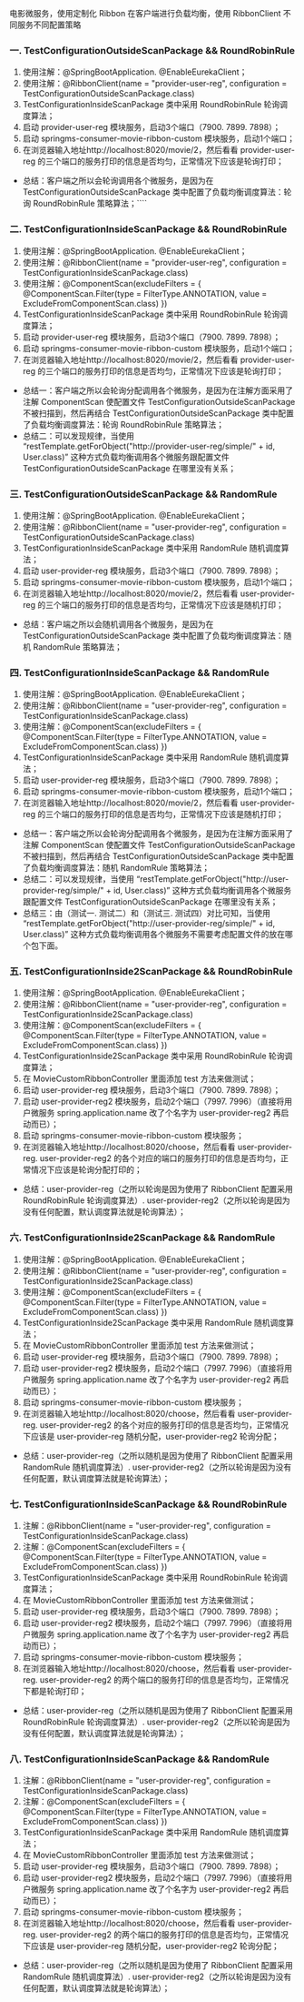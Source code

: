 电影微服务，使用定制化 Ribbon 在客户端进行负载均衡，使用 RibbonClient 不同服务不同配置策略
### 一. TestConfigurationOutsideScanPackage && RoundRobinRule
 1. 使用注解：@SpringBootApplication. @EnableEurekaClient；
 2. 使用注解：@RibbonClient(name = "provider-user-reg", configuration = TestConfigurationOutsideScanPackage.class)
 3. TestConfigurationInsideScanPackage 类中采用 RoundRobinRule 轮询调度算法；
 4. 启动 provider-user-reg 模块服务，启动3个端口（7900. 7899. 7898）；
 5. 启动 springms-consumer-movie-ribbon-custom 模块服务，启动1个端口；
 6. 在浏览器输入地址http://localhost:8020/movie/2，然后看看 provider-user-reg 的三个端口的服务打印的信息是否均匀，正常情况下应该是轮询打印；
 * 总结：客户端之所以会轮询调用各个微服务，是因为在 TestConfigurationOutsideScanPackage 类中配置了负载均衡调度算法：轮询 RoundRobinRule 策略算法；````
 
 ### 二. TestConfigurationInsideScanPackage && RoundRobinRule
  1. 使用注解：@SpringBootApplication. @EnableEurekaClient；
  2. 使用注解：@RibbonClient(name = "provider-user-reg", configuration = TestConfigurationInsideScanPackage.class)
  3. 使用注解：@ComponentScan(excludeFilters = { @ComponentScan.Filter(type = FilterType.ANNOTATION, value = ExcludeFromComponentScan.class) })
  4. TestConfigurationInsideScanPackage 类中采用 RoundRobinRule 轮询调度算法；
  5. 启动 provider-user-reg 模块服务，启动3个端口（7900. 7899. 7898）；
  6. 启动 springms-consumer-movie-ribbon-custom 模块服务，启动1个端口；
  7. 在浏览器输入地址http://localhost:8020/movie/2，然后看看 provider-user-reg 的三个端口的服务打印的信息是否均匀，正常情况下应该是轮询打印；
 
  * 总结一：客户端之所以会轮询分配调用各个微服务，是因为在注解方面采用了注解 ComponentScan 使配置文件 TestConfigurationOutsideScanPackage 不被扫描到，然后再结合 TestConfigurationOutsideScanPackage 类中配置了负载均衡调度算法：轮询 RoundRobinRule 策略算法；
  * 总结二：可以发现规律，当使用 “restTemplate.getForObject("http://provider-user-reg/simple/" + id, User.class)” 这种方式负载均衡调用各个微服务跟配置文件 TestConfigurationOutsideScanPackage 在哪里没有关系；
  
### 三. TestConfigurationOutsideScanPackage && RandomRule
  
   1. 使用注解：@SpringBootApplication. @EnableEurekaClient；
   2. 使用注解：@RibbonClient(name = "user-provider-reg", configuration = TestConfigurationOutsideScanPackage.class)
   3. TestConfigurationInsideScanPackage 类中采用 RandomRule 随机调度算法；
   4. 启动 user-provider-reg 模块服务，启动3个端口（7900. 7899. 7898）；
   5. 启动 springms-consumer-movie-ribbon-custom 模块服务，启动1个端口；
   6. 在浏览器输入地址http://localhost:8020/movie/2，然后看看 user-provider-reg 的三个端口的服务打印的信息是否均匀，正常情况下应该是随机打印；
   * 总结：客户端之所以会随机调用各个微服务，是因为在 TestConfigurationOutsideScanPackage 类中配置了负载均衡调度算法：随机 RandomRule 策略算法；
   
### 四. TestConfigurationInsideScanPackage && RandomRule   
1. 使用注解：@SpringBootApplication. @EnableEurekaClient；
2. 使用注解：@RibbonClient(name = "user-provider-reg", configuration = TestConfigurationInsideScanPackage.class)
3. 使用注解：@ComponentScan(excludeFilters = { @ComponentScan.Filter(type = FilterType.ANNOTATION, value = ExcludeFromComponentScan.class) })
4. TestConfigurationInsideScanPackage 类中采用 RandomRule 随机调度算法；
5. 启动 user-provider-reg 模块服务，启动3个端口（7900. 7899. 7898）；
6. 启动 springms-consumer-movie-ribbon-custom 模块服务，启动1个端口；
7. 在浏览器输入地址http://localhost:8020/movie/2，然后看看 user-provider-reg 的三个端口的服务打印的信息是否均匀，正常情况下应该是随机打印；

* 总结一：客户端之所以会轮询分配调用各个微服务，是因为在注解方面采用了注解 ComponentScan 使配置文件 TestConfigurationOutsideScanPackage 不被扫描到，然后再结合 TestConfigurationOutsideScanPackage 类中配置了负载均衡调度算法：随机 RandomRule 策略算法；
* 总结二：可以发现规律，当使用 “restTemplate.getForObject("http://user-provider-reg/simple/" + id, User.class)” 这种方式负载均衡调用各个微服务跟配置文件 TestConfigurationOutsideScanPackage 在哪里没有关系；
* 总结三：由（测试一. 测试二）和（测试三. 测试四）对比可知，当使用 “restTemplate.getForObject("http://user-provider-reg/simple/" + id, User.class)” 这种方式负载均衡调用各个微服务不需要考虑配置文件的放在哪个包下面。

### 五. TestConfigurationInside2ScanPackage && RoundRobinRule
 1. 使用注解：@SpringBootApplication. @EnableEurekaClient；
 2. 使用注解：@RibbonClient(name = "user-provider-reg", configuration = TestConfigurationInside2ScanPackage.class)
 3. 使用注解：@ComponentScan(excludeFilters = { @ComponentScan.Filter(type = FilterType.ANNOTATION, value = ExcludeFromComponentScan.class) })
 3. TestConfigurationInside2ScanPackage 类中采用 RoundRobinRule 轮询调度算法；
 4. 在 MovieCustomRibbonController 里面添加 test 方法来做测试；
 5. 启动 user-provider-reg 模块服务，启动3个端口（7900. 7899. 7898）；
 6. 启动 user-provider-reg2 模块服务，启动2个端口（7997. 7996）（直接将用户微服务 spring.application.name 改了个名字为 user-provider-reg2 再启动而已）；
 7. 启动 springms-consumer-movie-ribbon-custom 模块服务；
 8. 在浏览器输入地址http://localhost:8020/choose，然后看看 user-provider-reg. user-provider-reg2 的各个对应的端口的服务打印的信息是否均匀，正常情况下应该是轮询分配打印的；
 * 总结：user-provider-reg（之所以轮询是因为使用了 RibbonClient 配置采用 RoundRobinRule 轮询调度算法）. user-provider-reg2（之所以轮询是因为没有任何配置，默认调度算法就是轮询算法）；

### 六. TestConfigurationInside2ScanPackage && RandomRule
 1. 使用注解：@SpringBootApplication. @EnableEurekaClient；
 2. 使用注解：@RibbonClient(name = "user-provider-reg", configuration = TestConfigurationInside2ScanPackage.class)
 3. 使用注解：@ComponentScan(excludeFilters = { @ComponentScan.Filter(type = FilterType.ANNOTATION, value = ExcludeFromComponentScan.class) })
 3. TestConfigurationInside2ScanPackage 类中采用 RandomRule 随机调度算法；
 4. 在 MovieCustomRibbonController 里面添加 test 方法来做测试；
 5. 启动 user-provider-reg 模块服务，启动3个端口（7900. 7899. 7898）；
 6. 启动 user-provider-reg2 模块服务，启动2个端口（7997. 7996）（直接将用户微服务 spring.application.name 改了个名字为 user-provider-reg2 再启动而已）；
 7. 启动 springms-consumer-movie-ribbon-custom 模块服务；
 8. 在浏览器输入地址http://localhost:8020/choose，然后看看 user-provider-reg. user-provider-reg2 的各个对应的服务打印的信息是否均匀，正常情况下应该是 user-provider-reg 随机分配，user-provider-reg2 轮询分配；
 * 总结：user-provider-reg（之所以随机是因为使用了 RibbonClient 配置采用 RandomRule 随机调度算法）. user-provider-reg2（之所以轮询是因为没有任何配置，默认调度算法就是轮询算法）；
 
 ### 七. TestConfigurationInsideScanPackage && RoundRobinRule
  1. 注解：@RibbonClient(name = "user-provider-reg", configuration = TestConfigurationInsideScanPackage.class)
  2. 注解：@ComponentScan(excludeFilters = { @ComponentScan.Filter(type = FilterType.ANNOTATION, value = ExcludeFromComponentScan.class) })
  3. TestConfigurationInsideScanPackage 类中采用 RoundRobinRule 轮询调度算法；
  4. 在 MovieCustomRibbonController 里面添加 test 方法来做测试；
  5. 启动 user-provider-reg 模块服务，启动3个端口（7900. 7899. 7898）；
  6. 启动 user-provider-reg2 模块服务，启动2个端口（7997. 7996）（直接将用户微服务 spring.application.name 改了个名字为 user-provider-reg2 再启动而已）；
  7. 启动 springms-consumer-movie-ribbon-custom 模块服务；
  8. 在浏览器输入地址http://localhost:8020/choose，然后看看 user-provider-reg. user-provider-reg2 的两个端口的服务打印的信息是否均匀，正常情况下都是轮询打印；
  * 总结：user-provider-reg（之所以随机是因为使用了 RibbonClient 配置采用 RoundRobinRule 轮询调度算法）. user-provider-reg2（之所以轮询是因为没有任何配置，默认调度算法就是轮询算法）；
  
### 八. TestConfigurationInsideScanPackage && RandomRule
 1. 注解：@RibbonClient(name = "user-provider-reg", configuration = TestConfigurationInsideScanPackage.class)
 2. 注解：@ComponentScan(excludeFilters = { @ComponentScan.Filter(type = FilterType.ANNOTATION, value = ExcludeFromComponentScan.class) })
 3. TestConfigurationInsideScanPackage 类中采用 RandomRule 随机调度算法；
 4. 在 MovieCustomRibbonController 里面添加 test 方法来做测试；
 5. 启动 user-provider-reg 模块服务，启动3个端口（7900. 7899. 7898）；
 6. 启动 user-provider-reg2 模块服务，启动2个端口（7997. 7996）（直接将用户微服务 spring.application.name 改了个名字为 user-provider-reg2 再启动而已）；
 7. 启动 springms-consumer-movie-ribbon-custom 模块服务；
 8. 在浏览器输入地址http://localhost:8020/choose，然后看看 user-provider-reg. user-provider-reg2 的两个端口的服务打印的信息是否均匀，正常情况下应该是 user-provider-reg 随机分配，user-provider-reg2 轮询分配；
 * 总结：user-provider-reg（之所以随机是因为使用了 RibbonClient 配置采用 RandomRule 随机调度算法）. user-provider-reg2（之所以轮询是因为没有任何配置，默认调度算法就是轮询算法）；  